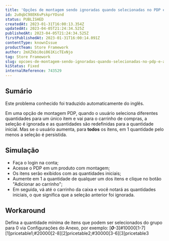 ```yaml
---
title: 'Opções de montagem sendo ignoradas quando selecionadas no PDP e adicionadas ao carrinho'
id: 2u0qbC98EK6vPskprYOsnd
status: PUBLISHED
createdAt: 2023-01-31T16:00:13.354Z
updatedAt: 2023-04-05T21:24:34.525Z
publishedAt: 2023-04-05T21:24:34.525Z
firstPublishedAt: 2023-01-31T16:00:14.091Z
contentType: knownIssue
productTeam: Store Framework
author: 2mXZkbi0oi061KicTExNjo
tag: Store Framework
slug: opcoes-de-montagem-sendo-ignoradas-quando-selecionadas-no-pdp-e-adicionadas-ao-carrinho
kiStatus: Fixed
internalReference: 743529
---
```


## Sumário

<div class="alert alert-info">
  <p>Este problema conhecido foi traduzido automaticamente do inglês.</p>
</div>


Em uma opção de montagem PDP, quando o usuário seleciona diferentes quantidades para um único item e vai para o carrinho de compras, a seleção é ignorada e as quantidades são redefinidas para a quantidade inicial. Mas se o usuário aumenta, para **todos** os itens, em 1 quantidade pelo menos a seleção é persistida.


##

## Simulação



- Faça o login na conta;
- Acesse o PDP em um produto com montagem;
- Os itens serão exibidos com as quantidades iniciais;
- Aumente em 1 a quantidade de qualquer um dos itens e clique no botão "Adicionar ao carrinho";
- Em seguida, vá até o carrinho da caixa e você notará as quantidades iniciais, o que significa que a seleção anterior foi ignorada.


##

## Workaround


Defina a quantidade mínima de itens que podem ser selecionados do grupo para 0 via Configurações do Anexo, por exemplo: [_**0**_-3]#10000[1-7][1]pricetable1;#20000[2-8][2]pricetable2;#30000[3-6][3]pricetable3



